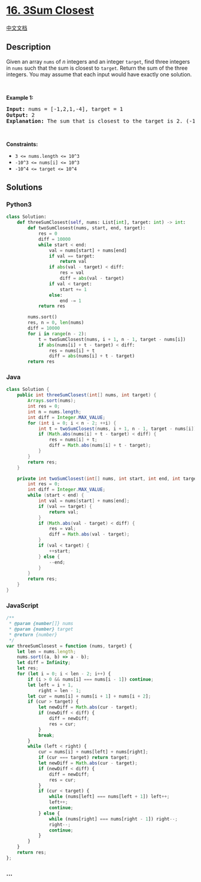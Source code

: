 # [16. 3Sum Closest](https://leetcode.com/problems/3sum-closest)

[中文文档](/solution/0000-0099/0016.3Sum%20Closest/README.md)

## Description

<p>Given an array <code>nums</code> of <em>n</em> integers and an integer <code>target</code>, find three integers in <code>nums</code>&nbsp;such that the sum is closest to&nbsp;<code>target</code>. Return the sum of the three integers. You may assume that each input would have exactly one solution.</p>

<p>&nbsp;</p>
<p><strong>Example 1:</strong></p>

<pre>
<strong>Input:</strong> nums = [-1,2,1,-4], target = 1
<strong>Output:</strong> 2
<strong>Explanation:</strong> The sum that is closest to the target is 2. (-1 + 2 + 1 = 2).
</pre>

<p>&nbsp;</p>
<p><strong>Constraints:</strong></p>

<ul>
	<li><code>3 &lt;= nums.length &lt;= 10^3</code></li>
	<li><code>-10^3&nbsp;&lt;= nums[i]&nbsp;&lt;= 10^3</code></li>
	<li><code>-10^4&nbsp;&lt;= target&nbsp;&lt;= 10^4</code></li>
</ul>

## Solutions

<!-- tabs:start -->

### **Python3**

```python
class Solution:
    def threeSumClosest(self, nums: List[int], target: int) -> int:
        def twoSumClosest(nums, start, end, target):
            res = 0
            diff = 10000
            while start < end:
                val = nums[start] + nums[end]
                if val == target:
                    return val
                if abs(val - target) < diff:
                    res = val
                    diff = abs(val - target)
                if val < target:
                    start += 1
                else:
                    end -= 1
            return res

        nums.sort()
        res, n = 0, len(nums)
        diff = 10000
        for i in range(n - 2):
            t = twoSumClosest(nums, i + 1, n - 1, target - nums[i])
            if abs(nums[i] + t - target) < diff:
                res = nums[i] + t
                diff = abs(nums[i] + t - target)
        return res
```

### **Java**

```java
class Solution {
    public int threeSumClosest(int[] nums, int target) {
        Arrays.sort(nums);
        int res = 0;
        int n = nums.length;
        int diff = Integer.MAX_VALUE;
        for (int i = 0; i < n - 2; ++i) {
            int t = twoSumClosest(nums, i + 1, n - 1, target - nums[i]);
            if (Math.abs(nums[i] + t - target) < diff) {
                res = nums[i] + t;
                diff = Math.abs(nums[i] + t - target);
            }
        }
        return res;
    }

    private int twoSumClosest(int[] nums, int start, int end, int target) {
        int res = 0;
        int diff = Integer.MAX_VALUE;
        while (start < end) {
            int val = nums[start] + nums[end];
            if (val == target) {
                return val;
            }
            if (Math.abs(val - target) < diff) {
                res = val;
                diff = Math.abs(val - target);
            }
            if (val < target) {
                ++start;
            } else {
                --end;
            }
        }
        return res;
    }
}
```

### **JavaScript**

```js
/**
 * @param {number[]} nums
 * @param {number} target
 * @return {number}
 */
var threeSumClosest = function (nums, target) {
    let len = nums.length;
    nums.sort((a, b) => a - b);
    let diff = Infinity;
    let res;
    for (let i = 0; i < len - 2; i++) {
        if (i > 0 && nums[i] === nums[i - 1]) continue;
        let left = i + 1,
            right = len - 1;
        let cur = nums[i] + nums[i + 1] + nums[i + 2];
        if (cur > target) {
            let newDiff = Math.abs(cur - target);
            if (newDiff < diff) {
                diff = newDiff;
                res = cur;
            }
            break;
        }
        while (left < right) {
            cur = nums[i] + nums[left] + nums[right];
            if (cur === target) return target;
            let newDiff = Math.abs(cur - target);
            if (newDiff < diff) {
                diff = newDiff;
                res = cur;
            }
            if (cur < target) {
                while (nums[left] === nums[left + 1]) left++;
                left++;
                continue;
            } else {
                while (nums[right] === nums[right - 1]) right--;
                right--;
                continue;
            }
        }
    }
    return res;
};
```

### **...**

```

```

<!-- tabs:end -->
